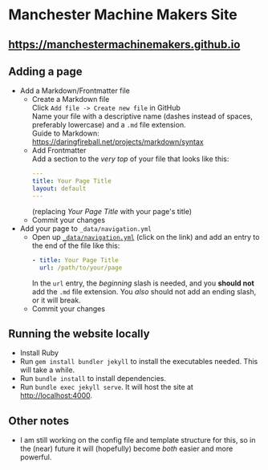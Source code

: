 # Manchester Machine Makers Site
## <https://manchestermachinemakers.github.io>
## Adding a page
- Add a Markdown/Frontmatter file
  * Create a Markdown file \
    Click `Add file -> Create new file` in GitHub \
    Name your file with a descriptive name (dashes instead of spaces, preferably lowercase) and a `.md` file extension. \
    Guide to Markdown: <https://daringfireball.net/projects/markdown/syntax>
  * Add Frontmatter \
    Add a section to the _very top_ of your file that looks like this:
    ```yaml
    ---
    title: Your Page Title
    layout: default
    ---
    ```
    (replacing _Your Page Title_ with your page's title)
  * Commit your changes
- Add your page to `_data/navigation.yml`
  * Open up [`_data/navigation.yml`](_data/navigation.yml) (click on the link) and add an entry to the end of the file like this:
    ```yaml
    - title: Your Page Title
      url: /path/to/your/page
    ```
    In the `url` entry, the _beginning_ slash is needed, and you **should not** add the `.md` file extension. You _also_ should not add an ending slash, or it will break.
  * Commit your changes

## Running the website locally
- Install Ruby
- Run `gem install bundler jekyll` to install the executables needed. This will take a while.
- Run `bundle install` to install dependencies.
- Run `bundle exec jekyll serve`. It will host the site at <http://localhost:4000>.

## Other notes
- I am still working on the config file and template structure for this, so in the (near) future it will (hopefully) become _both_ easier and more powerful.